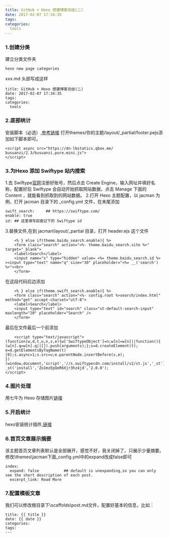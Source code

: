 ```yaml
---
title: GitHub + Hexo 搭建博客总结(二)
date: 2017-02-07 17:34:35
tags:
categories: 
  tools
---
```

### 1.创建分类
建立分类文件夹
	
	hexo new page categories
xxx.md 头部写成这样

	title: GitHub + Hexo 搭建博客总结(二)
	date: 2017-02-07 17:34:35
	tags:
	categories: 
 	  tools	
 	  
### 2.底部统计
安装脚本（必选）,[参考链接](http://wangcaiyong.com/2015/06/26/busuanzi/)
打开themes/你的主题/layout/_partial/footer.pejs添加如下脚本即可。

	<script async src="https://dn-lbstatics.qbox.me/	busuanzi/2.3/busuanzi.pure.mini.js">
	</script>
### 3.为Hexo 添加 Swiftype 站内搜索
1.去 Swiftype[官网](https://swiftype.com/)注册好账号，然后点击 Create Engine，输入网址并填好名称，配置好后 Swiftype 会自动开始抓取网站数据，点击 Manage 下面的 Content ，就能看到抓取到的网站数据。
2.打开 Hexo 主题配置，以 jacman 为例，打开 jacman 目录下的 _config.yml 文件，在末尾添加
	
	swift_search:     ## https://swiftype.com/
	enable: true
	id: ## 这里填写前面记下的 Swiftype id
3.替换文件,在到 jacman\layout\/_partial 目录，打开 header.ejs 这个文件

```
	<% } else if(theme.baidu_search.enable){ %>
	<form class="search" action="<%- theme.baidu_search.site %>" target="_blank">
	<label>Search</label>
	<input name="s" type="hidden" value= <%= theme.baidu_search.id %> ><input type="text" name="q" size="30" placeholder="<%= __('search') %>"><br>
	</form>
```
	
在这段代码后边添加

```
	<% } else if(theme.swift_search.enable){ %>
	<form class="search" action="<%- config.root %>search/index.html" method="get" accept-charset="utf-8">
	<label>Search</label>
	<input type="text" id="search" class="st-default-search-input" maxlength="20" placeholder="Search" />
	</form>
```
最后在文件最后一个</div>前添加

```
	<script type="text/javascript">
(function(w,d,t,u,n,s,e){w['SwiftypeObject']=n;w[n]=w[n]||function(){
(w[n].q=w[n].q||[]).push(arguments);};s=d.createElement(t);
e=d.getElementsByTagName(t)[0];s.async=1;s.src=u;e.parentNode.insertBefore(s,e);
})(window,document,'script','//s.swiftypecdn.com/install/v2/st.js','_st');
_st('install','Zo1mzEpQeR6Xjr3hz4jd','2.0.0');
</script>
```

### 4.图片处理
用七牛为 Hexo 存储图片[链接](http://clarkky.org/post/Hexo-Qiniu-Image-CDN/)
### 5.开启统计
hexo安装统计插件,[链接](http://www.cnblogs.com/tengj/p/5365434.html)
### 6.首页文章展示摘要
该主题首页文章列表默认是全部展开，感觉不好，我关闭掉了，只展示少量摘要。
修改\themes\jacman下面_config.yml中的expand改成false即可

```
index:
  expand: false           ## default is unexpanding,so you can only see the short description of each post.
  excerpt_link: Read More
```  

### 7.配置模板文章
我们可以修改根目录下\scaffolds\post.md文件，配置好基本的信息，比如：

```
title: {{ title }}
date: {{ date }}
categories: 
tags: 
---
```